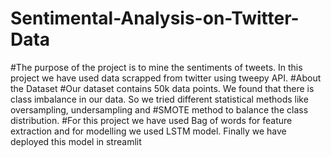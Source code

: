 # Sentimental-Analysis-on-Twitter-Data

#The purpose of the project is to mine the sentiments of tweets. In this project we have used data scrapped from twitter using tweepy API.
#About the Dataset
#Our dataset contains 50k data points. We found that there is class imbalance in our data. So we tried different statistical methods like oversampling, undersampling and
#SMOTE method to balance the class distribution.
#For this project we have used Bag of words for feature extraction and for modelling we used LSTM model. Finally we have deployed this model in streamlit 
